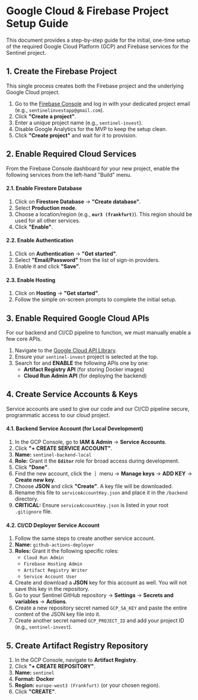 # Google Cloud & Firebase Project Setup Guide

This document provides a step-by-step guide for the initial, one-time setup of the required Google Cloud Platform (GCP) and Firebase services for the Sentinel project.

## 1. Create the Firebase Project

This single process creates both the Firebase project and the underlying Google Cloud project.

1.  Go to the [Firebase Console](https://console.firebase.google.com/) and log in with your dedicated project email (e.g., `sentinelinvestapp@gmail.com`).
2.  Click **"Create a project"**.
3.  Enter a unique project name (e.g., `sentinel-invest`).
4.  Disable Google Analytics for the MVP to keep the setup clean.
5.  Click **"Create project"** and wait for it to provision.

## 2. Enable Required Cloud Services

From the Firebase Console dashboard for your new project, enable the following services from the left-hand "Build" menu.

#### 2.1. Enable Firestore Database
1.  Click on **Firestore Database** -> **"Create database"**.
2.  Select **Production mode**.
3.  Choose a location/region (e.g., **`eur3 (frankfurt)`**). This region should be used for all other services.
4.  Click **"Enable"**.

#### 2.2. Enable Authentication
1.  Click on **Authentication** -> **"Get started"**.
2.  Select **"Email/Password"** from the list of sign-in providers.
3.  Enable it and click **"Save"**.

#### 2.3. Enable Hosting
1.  Click on **Hosting** -> **"Get started"**.
2.  Follow the simple on-screen prompts to complete the initial setup.

## 3. Enable Required Google Cloud APIs

For our backend and CI/CD pipeline to function, we must manually enable a few core APIs.

1.  Navigate to the [Google Cloud API Library](https://console.cloud.google.com/apis/library).
2.  Ensure your `sentinel-invest` project is selected at the top.
3.  Search for and **ENABLE** the following APIs one by one:
    -   **Artifact Registry API** (for storing Docker images)
    -   **Cloud Run Admin API** (for deploying the backend)

## 4. Create Service Accounts & Keys

Service accounts are used to give our code and our CI/CD pipeline secure, programmatic access to our cloud project.

#### 4.1. Backend Service Account (for Local Development)
1.  In the GCP Console, go to **IAM & Admin** -> **Service Accounts**.
2.  Click **"+ CREATE SERVICE ACCOUNT"**.
3.  **Name:** `sentinel-backend-local`
4.  **Role:** Grant it the **`Editor`** role for broad access during development.
5.  Click **"Done"**.
6.  Find the new account, click the **⋮** menu -> **Manage keys** -> **ADD KEY** -> **Create new key**.
7.  Choose **JSON** and click **"Create"**. A key file will be downloaded.
8.  Rename this file to `serviceAccountKey.json` and place it in the `/backend` directory.
9.  **CRITICAL:** Ensure `serviceAccountKey.json` is listed in your root `.gitignore` file.

#### 4.2. CI/CD Deployer Service Account
1.  Follow the same steps to create another service account.
2.  **Name:** `github-actions-deployer`
3.  **Roles:** Grant it the following specific roles:
    -   `Cloud Run Admin`
    -   `Firebase Hosting Admin`
    -   `Artifact Registry Writer`
    -   `Service Account User`
4.  Create and download a **JSON** key for this account as well. You will not save this key in the repository.
5.  Go to your Sentinel GitHub repository -> **Settings** -> **Secrets and variables** -> **Actions**.
6.  Create a new repository secret named `GCP_SA_KEY` and paste the entire content of the JSON key file into it.
7.  Create another secret named `GCP_PROJECT_ID` and add your project ID (e.g., `sentinel-invest`).

## 5. Create Artifact Registry Repository

1.  In the GCP Console, navigate to **Artifact Registry**.
2.  Click **"+ CREATE REPOSITORY"**.
3.  **Name:** `sentinel`
4.  **Format:** **Docker**
5.  **Region:** `europe-west3 (Frankfurt)` (or your chosen region).
6.  Click **"CREATE"**.

